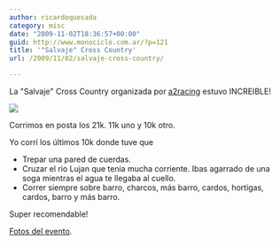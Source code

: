 ```yaml
---
author: ricardoquesada
category: misc
date: "2009-11-02T18:36:57+00:00"
guid: http://www.monociclo.com.ar/?p=121
title: '"Salvaje" Cross Country'
url: /2009/11/02/salvaje-cross-country/

---
```


La "Salvaje" Cross Country organizada
por [a2racing](http://www.a2racing.com.ar/salvaje.html) estuvo INCREIBLE!

[![](http://lh4.ggpht.com/_7Tp7oCOlWFE/Su3uIWXpQTI/AAAAAAAAYTs/CkdfP_1TBN0/s400/IMG_4074.JPG)](http://picasaweb.google.com/lh/photo/DOCNdFI8yXxyXoFCVeL4aw?feat=embedwebsite)

Corrimos en posta los 21k. 11k uno y 10k otro.

Yo corrí los últimos 10k donde tuve que

- Trepar una pared de cuerdas.
- Cruzar el rio Lujan que tenia mucha corriente. Ibas agarrado de una soga
  mientras el agua te llegaba al cuello.
- Correr siempre sobre barro, charcos, más barro, cardos, hortigas, cardos,
  barro y más barro.

Super recomendable!

[Fotos del evento](https://photos.app.goo.gl/4qcgqQAS4W7qeoLW6).
